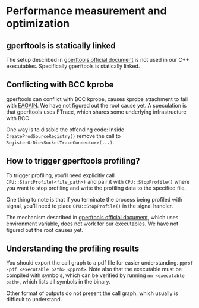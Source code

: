 # Performance measurement and optimization

## gperftools is statically linked

The setup described in [gperftools official document](https://gperftools.github.io/gperftools/cpuprofile.html)
is not used in our C++ executables. Specifically gperftools is statically linked.

## Conflicting with BCC kprobe

gperftools can conflict with BCC kprobe, causes kprobe attachment to fail with
[EAGAIN](https://github.com/iovisor/bcc/issues/2785). We have not figured out the root cause yet.
A speculation is that gperftools uses FTrace, which shares some underlying infrastructure with BCC.

One way is to disable the offending code: Inside `CreateProdSourceRegistry()` remove the call to
`RegisterOrDie<SocketTraceConnector>(...)`.

## How to trigger gperftools profiling?

To trigger profiling, you'll need explicitly call
`CPU::StartProfile(<file_path>)` and pair it with `CPU::StopProfile()` where you want to stop
profiling and write the profiling data to the specified file.

One thing to note is that if you terminate the process being profiled with signal, you'll need to
place `CPU::StopProfile()` in the signal handler.

The mechanism described in
[gperftools official document](https://gperftools.github.io/gperftools/cpuprofile.html),
which uses environment variable, does not work for our executables. We have not figured out the
root causes yet.

## Understanding the profiling results

You should export the call graph to a pdf file for easier understanding.
`pprof -pdf <executable path> <pprof>`. Note also that the executable must be compiled with symbols,
which can be verified by running `nm <executable path>`, which lists all symbols in the binary.

Other format of outputs do not present the call graph, which usually is difficult to understand.
